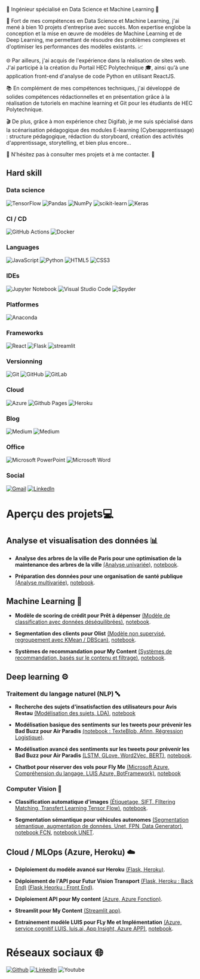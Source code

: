 
🚀 Ingénieur spécialisé en Data Science et Machine Learning 🤖

🎯 Fort de mes compétences en Data Science et Machine Learning, j'ai mené à bien 10 projets d'entreprise avec succès. Mon expertise englobe la conception et la mise en œuvre de modèles de Machine Learning et de Deep Learning, me permettant de résoudre des problèmes complexes et d'optimiser les performances des modèles existants. 📈

🌐 Par ailleurs, j'ai acquis de l'expérience dans la réalisation de sites web. J'ai participé à la création du Portail HEC Polytechnique 🎓, ainsi qu'à une application front-end d'analyse de code Python en utilisant ReactJS.

📚 En complément de mes compétences techniques, j'ai développé de solides compétences rédactionnelles et en présentation grâce à la réalisation de tutoriels en machine learning et Git pour les étudiants de HEC Polytechnique.

🎬 De plus, grâce à mon expérience chez Digifab, je me suis spécialisé dans la scénarisation pédagogique des modules E-learning (Cyberapprentissage) : structure pédagogique, rédaction du storyboard, création des activités d'apprentissage, storytelling, et bien plus encore... 

🌟 N'hésitez pas à consulter mes projets et à me contacter. 📩

## Hard skill

### Data science

![TensorFlow](https://img.shields.io/badge/TensorFlow-%23FF6F00.svg?style=for-the-badge&logo=TensorFlow&logoColor=white) ![Pandas](https://img.shields.io/badge/pandas-%23150458.svg?style=for-the-badge&logo=pandas&logoColor=white) ![NumPy](https://img.shields.io/badge/numpy-%23013243.svg?style=for-the-badge&logo=numpy&logoColor=white) ![scikit-learn](https://img.shields.io/badge/scikit--learn-%23F7931E.svg?style=for-the-badge&logo=scikit-learn&logoColor=white) ![Keras](https://img.shields.io/badge/Keras-%23D00000.svg?style=for-the-badge&logo=Keras&logoColor=white)

  
### CI / CD

![GitHub Actions](https://img.shields.io/badge/github%20actions-%232671E5.svg?style=for-the-badge&logo=githubactions&logoColor=white) ![Docker](https://img.shields.io/badge/docker-%230db7ed.svg?style=for-the-badge&logo=docker&logoColor=white)

### Languages

![JavaScript](https://img.shields.io/badge/javascript-%23323330.svg?style=for-the-badge&logo=javascript&logoColor=%23F7DF1E) ![Python](https://img.shields.io/badge/python-3670A0?style=for-the-badge&logo=python&logoColor=ffdd54) ![HTML5](https://img.shields.io/badge/html5-%23E34F26.svg?style=for-the-badge&logo=html5&logoColor=white) ![CSS3](https://img.shields.io/badge/css3-%231572B6.svg?style=for-the-badge&logo=css3&logoColor=white)

### IDEs

![Jupyter Notebook](https://img.shields.io/badge/jupyter-%23FA0F00.svg?style=for-the-badge&logo=jupyter&logoColor=white) ![Visual Studio Code](https://img.shields.io/badge/Visual%20Studio%20Code-0078d7.svg?style=for-the-badge&logo=visual-studio-code&logoColor=white) ![Spyder](https://img.shields.io/badge/Spyder-838485?style=for-the-badge&logo=spyder%20ide&logoColor=maroon)

### Platformes

![Anaconda](https://img.shields.io/badge/Anaconda-%2344A833.svg?style=for-the-badge&logo=anaconda&logoColor=white)


### Frameworks


![React](https://img.shields.io/badge/react-%2320232a.svg?style=for-the-badge&logo=react&logoColor=%2361DAFB) ![Flask](https://img.shields.io/badge/flask-%23990.svg?style=for-the-badge&logo=flask&logoColor=white) ![streamlit](https://img.shields.io/badge/streamlit-%23000.svg?style=for-the-badge&logo=streamlit&logoColor=white) 

### Versionning

![Git](https://img.shields.io/badge/git-%23F05033.svg?style=for-the-badge&logo=git&logoColor=white) ![GitHub](https://img.shields.io/badge/github-%23121011.svg?style=for-the-badge&logo=github&logoColor=white) ![GitLab](https://img.shields.io/badge/gitlab-%23181717.svg?style=for-the-badge&logo=gitlab&logoColor=white)

### Cloud

 
![Azure](https://img.shields.io/badge/azure-%230072C6.svg?style=for-the-badge&logo=microsoftazure&logoColor=white) ![Github Pages](https://img.shields.io/badge/github%20pages-121013?style=for-the-badge&logo=github&logoColor=white) ![Heroku](https://img.shields.io/badge/heroku-%23430098.svg?style=for-the-badge&logo=heroku&logoColor=white)

### Blog

![Medium](https://img.shields.io/badge/Medium-12100E?style=for-the-badge&logo=medium&logoColor=white) ![Medium](https://img.shields.io/badge/Digifab-79E?style=for-the-badge&logo=digifab&logoColor=white)

### Office

![Microsoft PowerPoint](https://img.shields.io/badge/Microsoft_PowerPoint-B7472A?style=for-the-badge&logo=microsoft-powerpoint&logoColor=white) ![Microsoft Word](https://img.shields.io/badge/Microsoft_Word-2B579A?style=for-the-badge&logo=microsoft-word&logoColor=white)

### Social
[![Gmail](https://img.shields.io/badge/Gmail-D14836?style=for-the-badge&logo=gmail&logoColor=white)](https://mail.google.com/mail/?view=cm&source=mailto&to=[derraz.mohamedreda@gmail.com]) [  ![LinkedIn](https://img.shields.io/badge/linkedin-%230077B5.svg?style=for-the-badge&logo=linkedin&logoColor=white)
](https://www.linkedin.com/in/mohamed-r%C3%A9da-derraz-1164a7227/)
# Aperçu des projets💻

## Analyse et visualisation des données 📊

- **Analyse des arbres de la ville de Paris pour une optimisation de la maintenance des arbres de la ville** [(Analyse univariée)](https://github.com/reda76/vegetalisation-paris), [notebook](https://nbviewer.org/github/reda76/vegetalisation-paris/blob/main/V%C3%A9g%C3%A9talisation%20Paris.ipynb).

- **Préparation des données pour une organisation de santé publique** [(Analyse multivariée)](https://github.com/reda76/sante-publique-france), [notebook](https://nbviewer.org/github/reda76/sante-publique-france/blob/main/Sant%C3%A9%20Publique%20France.ipynb#Pr%C3%A9parer-des-donn%C3%A9es-pour-un-organisme-de-sant%C3%A9-publique).

## Machine Learning 🦾

- **Modèle de scoring de crédit pour Prêt à dépenser** [(Modèle de classification avec données déséquilibrées)](https://github.com/reda76/model-scoring), [notebook](https://github.com/reda76/model-scoring/blob/main/Mod%C3%A8le%20de%20scoring%20-%20Pr%C3%AAt%20%C3%A0%20d%C3%A9penser.ipynb).

- **Segmentation des clients pour Olist** [(Modèle non supervisé, regroupement avec KMean / DBScan)](https://github.com/reda76/segmentation-clients-olist), [notebook](https://nbviewer.org/github/reda76/segmentation-clients-olist/blob/main/notebook_essais.ipynb).

- **Systèmes de recommandation pour My Content** [(Systèmes de recommandation, basés sur le contenu et filtrage)](https://github.com/reda76/my-content-mvp), [notebook](https://nbviewer.org/github/reda76/my-content-mvp/blob/main/Model.ipynb).

## Deep learning ⚙️

### Traitement du langage naturel (NLP) 🔤

- **Recherche des sujets d'insatisfaction des utilisateurs pour Avis Restau** [(Modélisation des sujets, LDA)](https://github.com/reda76/startup-avis-restau), [notebook](https://nbviewer.org/github/reda76/startup-avis-restau/blob/main/NLP.ipynb)

- **Modélisation basique des sentiments sur les tweets pour prévenir les Bad Buzz pour Air Paradis** [(notebook : TexteBlob, Afinn, Régression Logistique)](https://nbviewer.org/github/reda76/air-paradis-NLP/blob/main/modele_base.ipynb).

- **Modélisation avancé des sentiments sur les tweets pour prévenir les Bad Buzz pour Air Paradis** [(LSTM, GLove, Word2Vec, BERT)](https://github.com/reda76/air-paradis-NLP), [notebook](https://nbviewer.org/github/reda76/air-paradis-NLP/blob/main/modele_avance.ipynb).

- **Chatbot pour réserver des vols pour Fly Me** [(Microsoft Azure, Compréhension du langage, LUIS Azure, BotFramework)](https://github.com/reda76/fly-me), [notebook](https://nbviewer.org/github/reda76/fly-me/blob/main/LUIS.ipynb)

### Computer Vision 🎥

- **Classification automatique d'images** [(Étiquetage, SIFT, FIltering Matching, Transfert Learning Tensor Flow)](https://github.com/reda76/startup-avis-restau), [notebook](https://nbviewer.org/github/reda76/startup-avis-restau/blob/main/CV.ipynb).

- **Segmentation sémantique pour véhicules autonomes** [(Segmentation sémantique, augmentation de données, Unet, FPN, Data Generator)](https://github.com/reda76/future-vision-transport), [notebook FCN](https://nbviewer.org/github/reda76/future-vision-transport/blob/main/FCN.ipynb), [notebook UNET](https://nbviewer.org/github/reda76/future-vision-transport/blob/main/Unets.ipynb).

## Cloud / MLOps (Azure, Heroku) ☁️

- **Déploiement du modèle avancé sur Heroku** [(Flask, Heroku)](https://github.com/reda76/air-paradis-NLP-flask).

- **Déploiement de l'API pour Futur Vision Transport** [(Flask, Heroku : Back End)](https://github.com/reda76/futur-vision-transport-back) [(Flask Heorku : Front End)](https://github.com/reda76/future-vision-transport-front).

- **Déploiement API pour My content** [(Azure, Azure Fonction)](https://github.com/reda76/my-content-mvp-azure-fonction).

- **Streamlit pour My Content** [(Streamlit app)](https://github.com/reda76/my-content-mvp-streamlit).

- **Entrainement modèle LUIS pour FLy Me et Implémentation** [(Azure, service cognitif LUIS, luis.ai, App Insight, Azure APP)](https://github.com/reda76/fly-me-python-bot-azure), [notebook](https://nbviewer.org/github/reda76/fly-me/blob/main/LUIS_production.ipynb).

# Réseaux sociaux 🌐

[![Github](https://img.shields.io/badge/GitHub-%2312100E.svg?&style=for-the-badge&logo=Github&logoColor=white)](https://github.com/reda76) [![LinkedIn](https://img.shields.io/badge/linkedin-%230077B5.svg?&style=for-the-badge&logo=linkedin&logoColor=white)](https://www.linkedin.com/in/mohamed-r%C3%A9da-derraz-1164a7227/) ![Youtube](https://img.shields.io/badge/YouTube-FF0000?style=for-the-badge&logo=youtube&logoColor=white)
